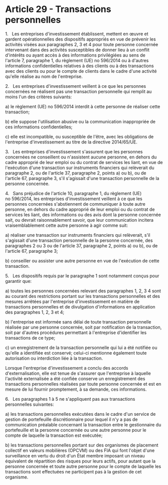 # Article 29 - Transactions personnelles


1.   Les entreprises d'investissement établissent, mettent en œuvre et gardent opérationnelles des dispositifs appropriés en vue de prévenir les activités visées aux paragraphes 2, 3 et 4 pour toute personne concernée intervenant dans des activités susceptibles de donner lieu à un conflit d'intérêts ou ayant accès à des informations privilégiées au sens de l'article 7, paragraphe 1, du règlement (UE) no 596/2014 ou à d'autres informations confidentielles relatives à des clients ou à des transactions avec des clients ou pour le compte de clients dans le cadre d'une activité qu'elle réalise au nom de l'entreprise.

2.   Les entreprises d'investissement veillent à ce que les personnes concernées ne réalisent pas une transaction personnelle qui remplit au moins l'un des critères suivants:

a) le règlement (UE) no 596/2014 interdit à cette personne de réaliser cette transaction;

b) elle suppose l'utilisation abusive ou la communication inappropriée de ces informations confidentielles;

c) elle est incompatible, ou susceptible de l'être, avec les obligations de l'entreprise d'investissement au titre de la directive 2014/65/UE.

3.   Les entreprises d'investissement s'assurent que les personnes concernées ne conseillent ou n'assistent aucune personne, en dehors du cadre approprié de leur emploi ou du contrat de services les liant, en vue de l'exécution d'une transaction sur instruments financiers qui relèverait du paragraphe 2, ou de l'article 37, paragraphe 2, points a) ou b), ou de l'article 67, paragraphe 3, s'il s'agissait d'une transaction personnelle de la personne concernée.

4.   Sans préjudice de l'article 10, paragraphe 1, du règlement (UE) no 596/2014, les entreprises d'investissement veillent à ce que les personnes concernées s'abstiennent de communiquer à toute autre personne, en dehors du cadre approprié de leur emploi ou du contrat de services les liant, des informations ou des avis dont la personne concernée sait, ou devrait raisonnablement savoir, que leur communication incitera vraisemblablement cette autre personne à agir comme suit:

a) réaliser une transaction sur instruments financiers qui relèverait, s'il s'agissait d'une transaction personnelle de la personne concernée, des paragraphes 2 ou 3 ou de l'article 37, paragraphe 2, points a) ou b), ou de l'article 67, paragraphe 3;

b) conseiller ou assister une autre personne en vue de l'exécution de cette transaction.

5.   Les dispositifs requis par le paragraphe 1 sont notamment conçus pour garantir que:

a) toutes les personnes concernées relevant des paragraphes 1, 2, 3 4 sont au courant des restrictions portant sur les transactions personnelles et des mesures arrêtées par l'entreprise d'investissement en matière de transactions personnelles et de divulgation d'informations en application des paragraphes 1, 2, 3 et 4;

b) l'entreprise est informée sans délai de toute transaction personnelle réalisée par une personne concernée, soit par notification de la transaction, soit par d'autres procédures permettant à l'entreprise d'identifier les transactions de ce type;

c) un enregistrement de la transaction personnelle qui lui a été notifiée ou qu'elle a identifiée est conservé; celui-ci mentionne également toute autorisation ou interdiction liée à la transaction.

Lorsque l'entreprise d'investissement a conclu des accords d'externalisation, elle est tenue de s'assurer que l'entreprise à laquelle l'activité externalisée a été confiée conserve un enregistrement des transactions personnelles réalisées par toute personne concernée et est en mesure de lui fournir promptement, à sa demande, ces informations.

6.   Les paragraphes 1 à 5 ne s'appliquent pas aux transactions personnelles suivantes:

a) les transactions personnelles exécutées dans le cadre d'un service de gestion de portefeuille discrétionnaire pour lequel il n'y a pas de communication préalable concernant la transaction entre le gestionnaire du portefeuille et la personne concernée ou une autre personne pour le compte de laquelle la transaction est exécutée;

b) les transactions personnelles portant sur des organismes de placement collectif en valeurs mobilières (OPCVM) ou des FIA qui font l'objet d'une surveillance en vertu du droit d'un État membre imposant un niveau équivalent de répartition des risques pour leurs actifs, pour autant que la personne concernée et toute autre personne pour le compte de laquelle les transactions sont effectuées ne participent pas à la gestion de cet organisme.
